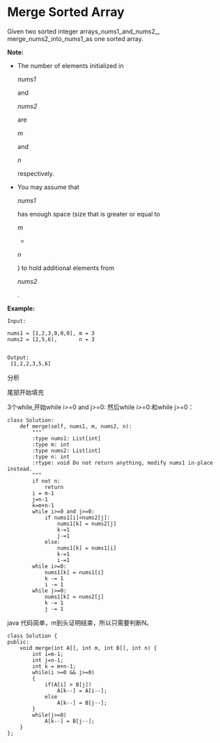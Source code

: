 # Merge Sorted Array

Given two sorted integer arrays_nums1\_and\_nums2_, merge\_nums2\_into\_nums1\_as one sorted array.

**Note:**

* The number of elements initialized in

  _nums1_

  and

  _nums2_

  are

  _m_

  and

  _n_

  respectively.

* You may assume that

  _nums1_

  has enough space \(size that is greater or equal to

  _m_

  +

  _n_

  \) to hold additional elements from

  _nums2_

  .

**Example:**

```text
Input:

nums1 = [1,2,3,0,0,0], m = 3
nums2 = [2,5,6],       n = 3


Output:
 [1,2,2,3,5,6]
```

分析

尾部开始填充

3个while,开始while i&gt;=0 and j&gt;=0: 然后while i&gt;=0:和while j&gt;=0：

```text
class Solution:
    def merge(self, nums1, m, nums2, n):
        """
        :type nums1: List[int]
        :type m: int
        :type nums2: List[int]
        :type n: int
        :rtype: void Do not return anything, modify nums1 in-place instead.
        """
        if not n:
            return
        i = m-1
        j=n-1
        k=m+n-1
        while i>=0 and j>=0:
            if nums1[i]<nums2[j]:
                nums1[k] = nums2[j]
                k-=1
                j-=1
            else:
                nums1[k] = nums1[i]
                k-=1
                i-=1
        while i>=0:
            nums1[k] = nums1[i]
            k -= 1
            i -= 1
        while j>=0:
            nums1[k] = nums2[j]
            k -= 1
            j -= 1
```

java 代码简单，m到头证明结束，所以只需要判断N。

```text
class Solution {
public:
    void merge(int A[], int m, int B[], int n) {
        int i=m-1;
		int j=n-1;
		int k = m+n-1;
		while(i >=0 && j>=0)
		{
			if(A[i] > B[j])
				A[k--] = A[i--];
			else
				A[k--] = B[j--];
		}
		while(j>=0)
			A[k--] = B[j--];
    }
};
```

